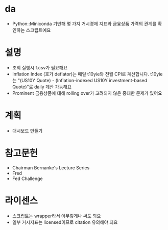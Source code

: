 # da
 - Python::Miniconda 기반해 몇 가지 거시경제 지표와 금융상품 가격의 관계를 확인하는 스크립트예요

# 설명
 - 초회 실행시 f.csv가 필요해요
 - Inflation Index (호가 deflator)는 매일 t10yie와 전월 CPI로 계산합니다. t10yie는 "(US10Y Quote) - (Inflation-indexed US10Y investment-based Quote)"로 daily 계산 가능해요
 - Prominent 금융상품에 대해 rolling over가 고려되지 않은 중대한 문제가 있어요

# 계획
 - 대시보드 만들기

# 참고문헌
 - Chairman Bernanke's Lecture Series
 - Fred
 - Fed Challenge

# 라이센스
 - 스크립트는 wrapper라서 아무렇게나 써도 되요
 - 일부 거시지표는 licensed이므로 citation 유의해야 되요
